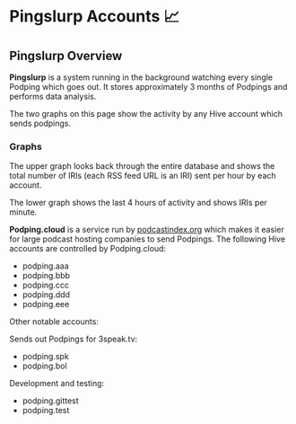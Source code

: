 # Pingslurp Accounts 📈

## Pingslurp Overview

**Pingslurp** is a system running in the background watching every single Podping which goes out. It stores approximately 3 months of Podpings and performs data analysis.

The two graphs on this page show the activity by any Hive account which sends podpings.

### Graphs

The upper graph looks back through the entire database and shows the total number of IRIs (each RSS feed URL is an IRI) sent per hour by each account.

The lower graph shows the last 4 hours of activity and shows IRIs per minute.

**Podping.cloud** is a service run by [podcastindex.org](https://podcastindex.org) which makes it easier for large podcast hosting companies to send Podpings. The following Hive accounts are controlled by Podping.cloud:

- podping.aaa
- podping.bbb
- podping.ccc
- podping.ddd
- podping.eee

Other notable accounts:

Sends out Podpings for 3speak.tv:
- podping.spk
- podping.bol

Development and testing:
- podping.gittest
- podping.test
